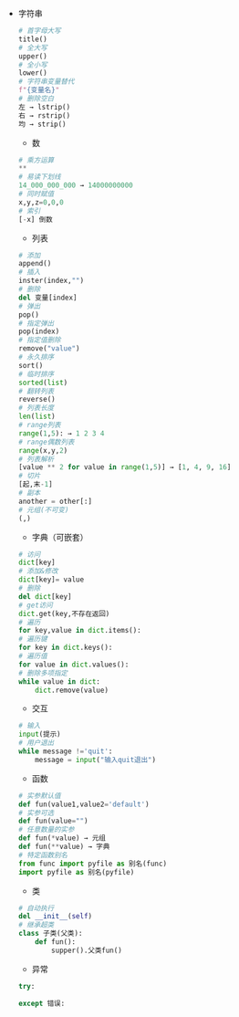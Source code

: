 - 字符串
    
    ```python
    # 首字母大写
    title() 
    # 全大写
    upper()
    # 全小写
    lower()
    # 字符串变量替代
    f"{变量名}"
    # 删除空白
    左 → lstrip()
    右 → rstrip()
    均 → strip()
    ```
    - 数
    
    ```python
    # 乘方运算
    **
    # 易读下划线
    14_000_000_000 → 14000000000
    # 同时赋值
    x,y,z=0,0,0
    # 索引
    [-x] 倒数
    ```
    - 列表
    
    ```python
    # 添加
    append()
    # 插入
    inster(index,"")
    # 删除
    del 变量[index]
    # 弹出
    pop()
    # 指定弹出
    pop(index)
    # 指定值删除
    remove("value")
    # 永久排序
    sort()
    # 临时排序
    sorted(list)
    # 翻转列表
    reverse()
    # 列表长度
    len(list)
    # range列表
    range(1,5): → 1 2 3 4
    # range偶数列表
    range(x,y,2)
    # 列表解析
    [value ** 2 for value in range(1,5)] → [1, 4, 9, 16]
    # 切片
    [起,末-1]
    # 副本
    another = other[:]
    # 元组(不可变)
    (,)
    ```
    - 字典（可嵌套）
    
    ```python
    # 访问
    dict[key]
    # 添加&修改
    dict[key]= value
    # 删除
    del dict[key]
    # get访问
    dict.get(key,不存在返回)
    # 遍历
    for key,value in dict.items():
    # 遍历键
    for key in dict.keys():
    # 遍历值
    for value in dict.values():
    # 删除多项指定
    while value in dict:
    	dict.remove(value)
    ```
    - 交互
    
    ```python
    # 输入
    input(提示)
    # 用户退出
    while message !='quit':
    	message = input("输入quit退出")
    ```
    - 函数
    
    ```python
    # 实参默认值
    def fun(value1,value2='default')
    # 实参可选
    def fun(value="")
    # 任意数量的实参
    def fun(*value) → 元组
    def fun(**value) → 字典
    # 特定函数别名
    from func import pyfile as 别名(func)
    import pyfile as 别名(pyfile)
    ```
    - 类
    
    ```python
    # 自动执行
    del __init__(self) 
    # 继承超类
    class 子类(父类):
    	def fun():
    		supper().父类fun()
    ```
    - 异常
    
    ```python
    try:
    	
    except 错误:
    ```